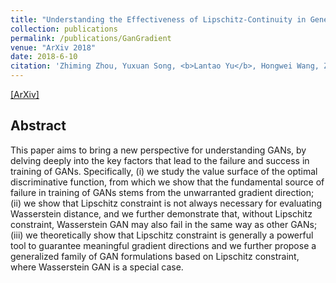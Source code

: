 ```yaml
---
title: "Understanding the Effectiveness of Lipschitz-Continuity in Generative Adversarial Nets"
collection: publications
permalink: /publications/GanGradient
venue: "ArXiv 2018"
date: 2018-6-10
citation: 'Zhiming Zhou, Yuxuan Song, <b>Lantao Yu</b>, Hongwei Wang, Zhihua Zhang, Weinan Zhang, Yong Yu. <i>ArXiv 2018.</i>'
---
```


[[ArXiv]](https://arxiv.org/abs/1807.00751)

## Abstract
This paper aims to bring a new perspective for understanding GANs, by delving deeply into the key factors that lead to the failure and success in training of GANs. Specifically, (i) we study the value surface of the optimal discriminative function, from which we show that the fundamental source of failure in training of GANs stems from the unwarranted gradient direction; (ii) we show that Lipschitz constraint is not always necessary for evaluating Wasserstein distance, and we further demonstrate that, without Lipschitz constraint, Wasserstein GAN may also fail in the same way as other GANs; (iii) we theoretically show that Lipschitz constraint is generally a powerful tool to guarantee meaningful gradient directions and we further propose a generalized family of GAN formulations based on Lipschitz constraint, where Wasserstein GAN is a special case.
